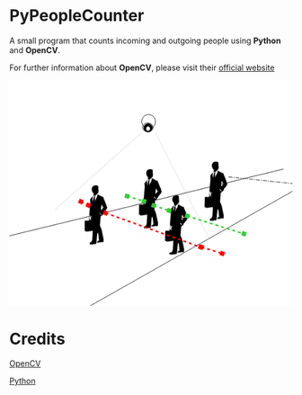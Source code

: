# PyPeopleCounter


A small program that counts incoming and outgoing people using **Python** and **OpenCV**.

For further information about **OpenCV**, please visit their [official website](https://opencv.org/)




![PeopleCounter](people_counter.png?raw=true "People Counter")

# Credits

[OpenCV](https://opencv.org/)

[Python](https://www.python.org/)

